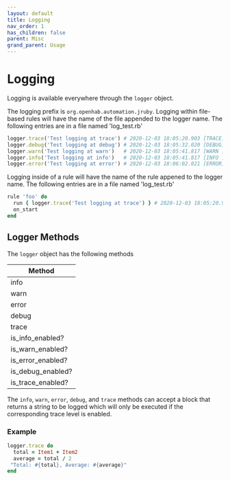 ```yaml
---
layout: default
title: Logging
nav_order: 1
has_children: false
parent: Misc
grand_parent: Usage
---
```


# Logging

Logging is available everywhere through the `logger` object.

The logging prefix is `org.openhab.automation.jruby`. Logging within file-based rules
will have the name of the file appended to the logger name. The following entries are in a file named 'log_test.rb'

```ruby
logger.trace('Test logging at trace') # 2020-12-03 18:05:20.903 [TRACE] [org.openhab.automation.jruby.log_test] - Test logging at trace
logger.debug('Test logging at debug') # 2020-12-03 18:05:32.020 [DEBUG] [org.openhab.automation.jruby.log_test] - Test logging at debug
logger.warn('Test logging at warn')   # 2020-12-03 18:05:41.817 [WARN ] [org.openhab.automation.jruby.log_test] - Test logging at warn
logger.info('Test logging at info')   # 2020-12-03 18:05:41.817 [INFO ] [org.openhab.automation.jruby.log_test] - Test logging at info
logger.error('Test logging at error') # 2020-12-03 18:06:02.021 [ERROR] [org.openhab.automation.jruby.log_test] - Test logging at error
```

Logging inside of a rule will have the name of the rule appened to the logger name. The following entries are in a file named 'log_test.rb'

```ruby
rule 'foo' do
  run { logger.trace('Test logging at trace') } # 2020-12-03 18:05:20.903 [TRACE] [org.openhab.automation.jruby.log_test.foo] - Test logging at trace
  on_start
end
```

## Logger Methods

The `logger` object has the following methods

| Method            |
| ----------------- |
| info              |
| warn              |
| error             |
| debug             |
| trace             |
| is_info_enabled?  |
| is_warn_enabled?  |
| is_error_enabled? |
| is_debug_enabled? |
| is_trace_enabled? |

The `info`, `warn`, `error`, `debug`, and `trace` methods can accept a block that returns a string to be logged which will only be executed if the corresponding trace level is
enabled.

### Example

```ruby
logger.trace do
  total = Item1 + Item2
  average = total / 2
 "Total: #{total}, Average: #{average}" 
end
```
